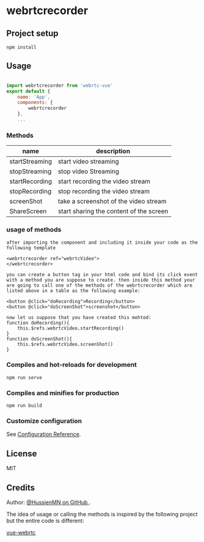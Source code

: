 # webrtcrecorder

## Project setup
```
npm install
```
## Usage

```javascript

import webrtcrecorder from 'webrtc-vue'
export default {
    name: 'App',
    components: {
        webrtcrecorder
    },
    ...

```

### Methods

| name           | description                                                             |
| -------------- | ------------------------------------------------------------------------|
| startStreaming | start video streaming                                                   |
| stopStreaming  | stop video Streaming                                                    |
| startRecording | start recording the video stream                                        |
| stopRecording  | stop recording the video stream                                         |
| screenShot     | take a screenshot of the video stream                                   |
| ShareScreen    | start sharing the content of the screen                                 |

### usage of methods
```
after importing the component and including it inside your code as the following template

<webrtcrecorder ref="webrtcVideo">
</webrtcrecorder>

you can create a button tag in your html code and bind its click event with a method you are suppose to create. then inside this method your are going to call one of the methods of the webrtcrecorder which are listed above in a table as the following example: 

<button @click="doRecording">Recording</button>
<button @click="doScreenShot">screenshot</button>

now let us suppose that you have created this mehtod: 
function doRecording(){
    this.$refs.webrtcVideo.startRecording()
}
function doScreenShot(){
    this.$refs.webrtcVideo.screenShot()
}
```
### Compiles and hot-reloads for development
```
npm run serve
```

### Compiles and minifies for production
```
npm run build
```
### Customize configuration
See [Configuration Reference](https://cli.vuejs.org/config/).

## License

MIT
## Credits

Author: [@HussienMN on GitHub ](https://github.com/HussienMN).

The idea of usage or calling the methods is inspired by the following project but the entire code is different:

[vue-webrtc](https://github.com/westonsoftware/vue-webrtc)